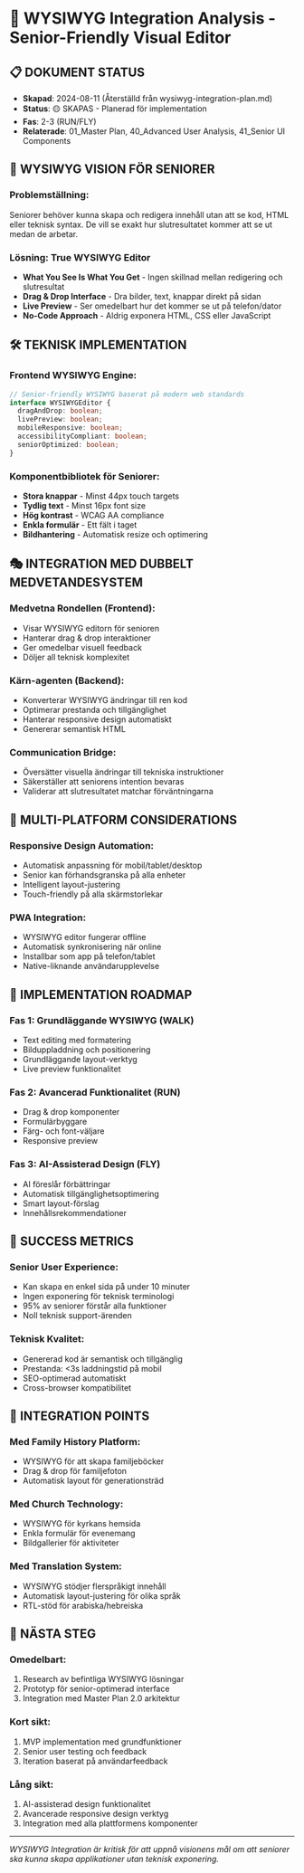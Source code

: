 # 🎨 WYSIWYG Integration Analysis - Senior-Friendly Visual Editor

## 📋 **DOKUMENT STATUS**
- **Skapad**: 2024-08-11 (Återställd från wysiwyg-integration-plan.md)
- **Status**: 🟡 SKAPAS - Planerad för implementation
- **Fas**: 2-3 (RUN/FLY)
- **Relaterade**: 01_Master Plan, 40_Advanced User Analysis, 41_Senior UI Components

## 🎯 **WYSIWYG VISION FÖR SENIORER**

### **Problemställning:**
Seniorer behöver kunna skapa och redigera innehåll utan att se kod, HTML eller teknisk syntax. De vill se exakt hur slutresultatet kommer att se ut medan de arbetar.

### **Lösning: True WYSIWYG Editor**
- **What You See Is What You Get** - Ingen skillnad mellan redigering och slutresultat
- **Drag & Drop Interface** - Dra bilder, text, knappar direkt på sidan
- **Live Preview** - Ser omedelbart hur det kommer se ut på telefon/dator
- **No-Code Approach** - Aldrig exponera HTML, CSS eller JavaScript

## 🛠️ **TEKNISK IMPLEMENTATION**

### **Frontend WYSIWYG Engine:**
```typescript
// Senior-friendly WYSIWYG baserat på modern web standards
interface WYSIWYGEditor {
  dragAndDrop: boolean;
  livePreview: boolean;
  mobileResponsive: boolean;
  accessibilityCompliant: boolean;
  seniorOptimized: boolean;
}
```

### **Komponentbibliotek för Seniorer:**
- **Stora knappar** - Minst 44px touch targets
- **Tydlig text** - Minst 16px font size
- **Hög kontrast** - WCAG AA compliance
- **Enkla formulär** - Ett fält i taget
- **Bildhantering** - Automatisk resize och optimering

## 🎭 **INTEGRATION MED DUBBELT MEDVETANDESYSTEM**

### **Medvetna Rondellen (Frontend):**
- Visar WYSIWYG editorn för senioren
- Hanterar drag & drop interaktioner
- Ger omedelbar visuell feedback
- Döljer all teknisk komplexitet

### **Kärn-agenten (Backend):**
- Konverterar WYSIWYG ändringar till ren kod
- Optimerar prestanda och tillgänglighet
- Hanterar responsive design automatiskt
- Genererar semantisk HTML

### **Communication Bridge:**
- Översätter visuella ändringar till tekniska instruktioner
- Säkerställer att seniorens intention bevaras
- Validerar att slutresultatet matchar förväntningarna

## 📱 **MULTI-PLATFORM CONSIDERATIONS**

### **Responsive Design Automation:**
- Automatisk anpassning för mobil/tablet/desktop
- Senior kan förhandsgranska på alla enheter
- Intelligent layout-justering
- Touch-friendly på alla skärmstorlekar

### **PWA Integration:**
- WYSIWYG editor fungerar offline
- Automatisk synkronisering när online
- Installbar som app på telefon/tablet
- Native-liknande användarupplevelse

## 🔧 **IMPLEMENTATION ROADMAP**

### **Fas 1: Grundläggande WYSIWYG (WALK)**
- Text editing med formatering
- Bilduppladdning och positionering
- Grundläggande layout-verktyg
- Live preview funktionalitet

### **Fas 2: Avancerad Funktionalitet (RUN)**
- Drag & drop komponenter
- Formulärbyggare
- Färg- och font-väljare
- Responsive preview

### **Fas 3: AI-Assisterad Design (FLY)**
- AI föreslår förbättringar
- Automatisk tillgänglighetsoptimering
- Smart layout-förslag
- Innehållsrekommendationer

## 🎯 **SUCCESS METRICS**

### **Senior User Experience:**
- Kan skapa en enkel sida på under 10 minuter
- Ingen exponering för teknisk terminologi
- 95% av seniorer förstår alla funktioner
- Noll teknisk support-ärenden

### **Teknisk Kvalitet:**
- Genererad kod är semantisk och tillgänglig
- Prestanda: <3s laddningstid på mobil
- SEO-optimerad automatiskt
- Cross-browser kompatibilitet

## 🔗 **INTEGRATION POINTS**

### **Med Family History Platform:**
- WYSIWYG för att skapa familjeböcker
- Drag & drop för familjefoton
- Automatisk layout för generationsträd

### **Med Church Technology:**
- WYSIWYG för kyrkans hemsida
- Enkla formulär för evenemang
- Bildgallerier för aktiviteter

### **Med Translation System:**
- WYSIWYG stödjer flerspråkigt innehåll
- Automatisk layout-justering för olika språk
- RTL-stöd för arabiska/hebreiska

## 🚀 **NÄSTA STEG**

### **Omedelbart:**
1. Research av befintliga WYSIWYG lösningar
2. Prototyp för senior-optimerad interface
3. Integration med Master Plan 2.0 arkitektur

### **Kort sikt:**
1. MVP implementation med grundfunktioner
2. Senior user testing och feedback
3. Iteration baserat på användarfeedback

### **Lång sikt:**
1. AI-assisterad design funktionalitet
2. Avancerade responsive design verktyg
3. Integration med alla plattformens komponenter

---

*WYSIWYG Integration är kritisk för att uppnå visionens mål om att seniorer ska kunna skapa applikationer utan teknisk exponering.*